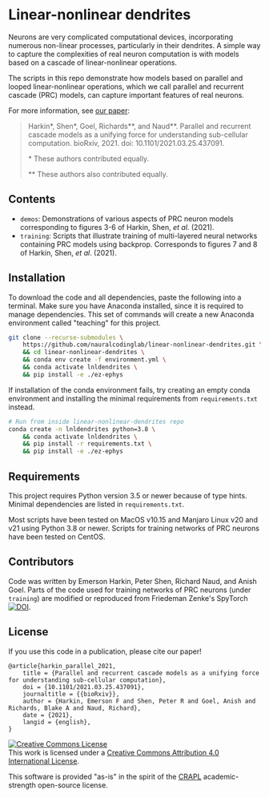 # Linear-nonlinear dendrites

Neurons are very complicated computational devices, incorporating numerous
non-linear processes, particularly in their dendrites. A simple way to capture
the complexities of real neuron computation is with models based on a cascade of
linear-nonlinear operations.

The scripts in this repo demonstrate how models based on parallel and looped
linear-nonlinear operations, which we call parallel and recurrent cascade (PRC)
models, can capture important features of real neurons.

For more information, see
[our paper](https://doi.org/10.1101/2021.03.25.437091):

> Harkin&ast;, Shen&ast;, Goel, Richards&ast;&ast;, and Naud&ast;&ast;. Parallel
> and recurrent cascade models as a unifying force for understanding
> sub-cellular computation. bioRxiv, 2021. doi: 10.1101/2021.03.25.437091.
>
> &ast; These authors contributed equally.
>
> &ast;&ast; These authors also contributed equally.

## Contents

- `demos`: Demonstrations of various aspects of PRC neuron models corresponding
  to figures 3-6 of Harkin, Shen, *et al*. (2021).
- `training`: Scripts that illustrate training of multi-layered neural networks
  containing PRC models using backprop. Corresponds to figures 7 and 8 of
  Harkin, Shen, *et al*. (2021).

## Installation

To download the code and all dependencies, paste the following
into a terminal. Make sure you have Anaconda installed, since it
is required to manage dependencies. This set of commands will
create a new Anaconda environment called "teaching" for this
project.

```sh
git clone --recurse-submodules \
    https://github.com/nauralcodinglab/linear-nonlinear-dendrites.git \
    && cd linear-nonlinear-dendrites \
    && conda env create -f environment.yml \
    && conda activate lnldendrites \
    && pip install -e ./ez-ephys
```

If installation of the conda environment fails, try creating an empty conda
environment and installing the minimal requirements from `requirements.txt`
instead.

```sh
# Run from inside linear-nonlinear-dendrites repo
conda create -n lnldendrites python=3.8 \
    && conda activate lnldendrites \
    && pip install -r requirements.txt \
    && pip install -e ./ez-ephys
```


## Requirements

This project requires Python version 3.5 or newer because of type hints. Minimal
dependencies are listed in `requirements.txt`.

Most scripts have been tested on MacOS v10.15 and Manjaro Linux v20 and v21
using Python 3.8 or newer. Scripts for training networks of PRC neurons have
been tested on CentOS.


## Contributors

Code was written by Emerson Harkin, Peter Shen, Richard Naud, and Anish Goel.
Parts of the code used for training networks of PRC neurons (under `training`)
are modified or reproduced from Friedeman Zenke's SpyTorch
[![DOI](https://zenodo.org/badge/DOI/10.5281/zenodo.3724018.svg)](https://doi.org/10.5281/zenodo.3724018).


## License

If you use this code in a publication, please cite our paper!

```
@article{harkin_parallel_2021,
	title = {Parallel and recurrent cascade models as a unifying force for understanding sub-cellular computation},
	doi = {10.1101/2021.03.25.437091},
	journaltitle = {{bioRxiv}},
	author = {Harkin, Emerson F and Shen, Peter R and Goel, Anish and Richards, Blake A and Naud, Richard},
	date = {2021},
	langid = {english},
}
```

<a rel="license" href="http://creativecommons.org/licenses/by/4.0/"><img alt="Creative Commons License" style="border-width:0" src="https://i.creativecommons.org/l/by/4.0/88x31.png" /></a><br />This work is licensed under a <a rel="license" href="http://creativecommons.org/licenses/by/4.0/">Creative Commons Attribution 4.0 International License</a>.

This software is provided "as-is" in the spirit of the
[CRAPL](https://matt.might.net/articles/crapl/CRAPL-LICENSE.txt)
academic-strength open-source license.
